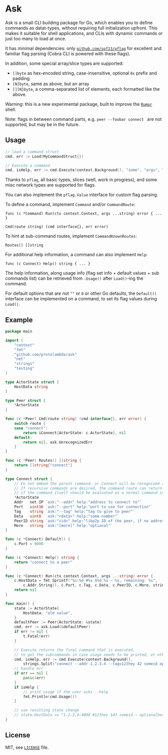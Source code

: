 # Ask

Ask is a small CLI building package for Go, which enables you to define commands as datat-types, without requiring full initialization upfront.
This makes it suitable for shell applications, and CLIs with dynamic commands or just too many to load at once.

It has minimal dependencies: only [`github.com/spf13/pflag`](https://github.com/spf13/pflag)
 for excellent and familiar flag parsing (Cobra CLI is powered with these flags).

In addition, some special array/slice types are supported:
- `[]byte` as hex-encoded string, case-insensitive, optional `0x` prefix and padding
- `[N]byte`, same as above, but an array
- `[][N]byte`, a comma-separated list of elements, each formatted like the above.

Warning: this is a new experimental package, built to improve the [`Rumor`](https://github.com/protolambda/rumor) shell.

Note: flags in between command parts, e.g. `peer --foobar connect ` are not supported, but may be in the future.

## Usage

```go
// load a command struct
cmd, err := Load(MyCommandStruct{})

// Execute a command
cmd, isHelp, err := cmd.Execute(context.Background(), "some", "args", "--here", "use", "a", "shell", "parser")
```

Thanks to `pflag`, all basic types, slices (well, work in progress), and some misc network types are supported for flags.

You can also implement the `pflag.Value` interface for custom flag parsing. 

To define a command, implement `Command` and/or `CommandRoute`:

`func (c *Command) Run(ctx context.Context, args ...string) error { ... }`

`Cmd(route string) (cmd interface{}, err error)`

To hint at sub-command routes, implement `CommandKnownRoutes`:

`Routes() []string`

For additional help information, a command can also implement `Help`:

`func (c Connect) Help() string { ... }`

The help information, along usage info (flag set info + default values + sub commands list) can 
be retrieved from `.Usage()` after `Load()`-ing the command.

For default options that are not `""` or `0` or other Go defaults, the `Default()` interface can be implemented on a command, 
to set its flag values during `Load()`. 

## Example

```go
package main

import (
    "context"
    "fmt"
    "github.com/protolambda/ask"
    "net"
    "strings"
    "testing"
)

type ActorState struct {
    HostData string
}

type Peer struct {
    *ActorState
}

func (c *Peer) Cmd(route string) (cmd interface{}, err error) {
    switch route {
    case "connect":
        return &Connect{ActorState: c.ActorState}, nil
    default:
        return nil, ask.UnrecognizedErr
    }
}

func (c *Peer) Routes() []string {
    return []string{"connect"}
}

type Connect struct {
    // Do not embed the parent command, or Connect will be recognized as a command route.
    // If recursive commands are desired, the command route can return a nil command
    // if the command itself should be evaluated as a normal command instead.
    *ActorState
    Addr   net.IP `ask:"--addr" help:"address to connect to"`
    Port   uint16 `ask:"--port" help:"port to use for connection"`
    Tag    string `ask:"--tag" help:"tag to give to peer"`
    Data   uint8  `ask:"<data>" help:"some number"`
    PeerID string `ask:"<id>" help:"libp2p ID of the peer, if no address is specified, the peer is looked up in the peerstore"`
    More   string `ask:"[more]" help:"optional"`
}

func (c *Connect) Default() {
    c.Port = 9000
}

func (c *Connect) Help() string {
    return "connect to a peer"
}

func (c *Connect) Run(ctx context.Context, args ...string) error {
    c.HostData = fmt.Sprintf("%s:%d #%s $%d %s ~ %s, remaining: %s",
        c.Addr.String(), c.Port, c.Tag, c.Data, c.PeerID, c.More, strings.Join(args, ", "))
    return nil
}

func main() {
    state := ActorState{
        HostData: "old value",
    }
    defaultPeer := Peer{ActorState: &state}
    cmd, err := ask.Load(&defaultPeer)
    if err != nil {
        t.Fatal(err)
    }

    // Execute returns the final command that is executed,
    // to get the subcommands in case usage needs to be printed, or other result data is required.
    cmd, isHelp, err := cmd.Execute(context.Background(),
        strings.Split("connect --addr 1.2.3.4 --tag=123hey 42 someid optionalhere extra more", " ")...)
    // handle err
    if err == nil {
        panic(err)
    }
    if isHelp {
        // print usage if the user asks --help
        fmt.Println(cmd.Usage())
    }

    // use resulting state change
    // state.HostData == "1.2.3.4:4000 #123hey $42 someid ~ optionalhere, remaining: extra, more"
}
```


## License

MIT, see [`LICENSE`](./LICENSE) file.
